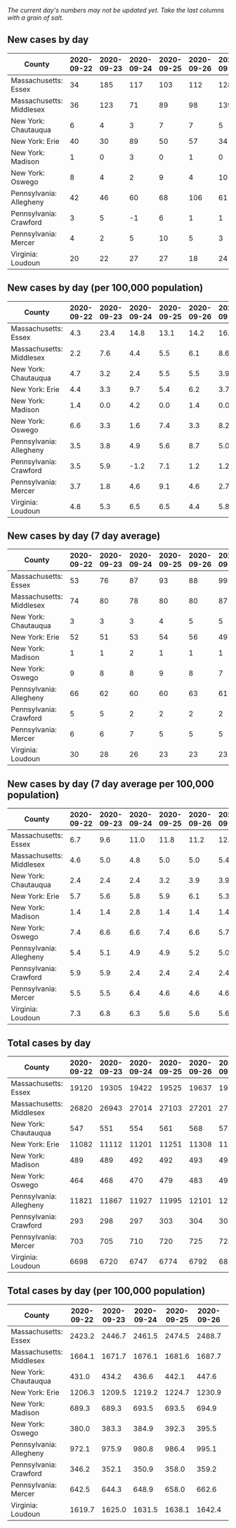 _The current day's numbers may not be updated yet. Take the last columns with a grain of salt._
## New cases by day

| County | 2020-09-22 | 2020-09-23 | 2020-09-24 | 2020-09-25 | 2020-09-26 | 2020-09-27 | 2020-09-28 |
| --- | --- | --- | --- | --- | --- | --- | --- |
| Massachusetts: Essex | 34 | 185 | 117 | 103 | 112 | 128 |  |
| Massachusetts: Middlesex | 36 | 123 | 71 | 89 | 98 | 139 |  |
| New York: Chautauqua | 6 | 4 | 3 | 7 | 7 | 5 |  |
| New York: Erie | 40 | 30 | 89 | 50 | 57 | 34 |  |
| New York: Madison | 1 | 0 | 3 | 0 | 1 | 0 |  |
| New York: Oswego | 8 | 4 | 2 | 9 | 4 | 10 |  |
| Pennsylvania: Allegheny | 42 | 46 | 60 | 68 | 106 | 61 |  |
| Pennsylvania: Crawford | 3 | 5 | -1 | 6 | 1 | 1 |  |
| Pennsylvania: Mercer | 4 | 2 | 5 | 10 | 5 | 3 |  |
| Virginia: Loudoun | 20 | 22 | 27 | 27 | 18 | 24 |  |

## New cases by day (per 100,000 population)

| County | 2020-09-22 | 2020-09-23 | 2020-09-24 | 2020-09-25 | 2020-09-26 | 2020-09-27 | 2020-09-28 |
| --- | --- | --- | --- | --- | --- | --- | --- |
| Massachusetts: Essex | 4.3 | 23.4 | 14.8 | 13.1 | 14.2 | 16.2 |  |
| Massachusetts: Middlesex | 2.2 | 7.6 | 4.4 | 5.5 | 6.1 | 8.6 |  |
| New York: Chautauqua | 4.7 | 3.2 | 2.4 | 5.5 | 5.5 | 3.9 |  |
| New York: Erie | 4.4 | 3.3 | 9.7 | 5.4 | 6.2 | 3.7 |  |
| New York: Madison | 1.4 | 0.0 | 4.2 | 0.0 | 1.4 | 0.0 |  |
| New York: Oswego | 6.6 | 3.3 | 1.6 | 7.4 | 3.3 | 8.2 |  |
| Pennsylvania: Allegheny | 3.5 | 3.8 | 4.9 | 5.6 | 8.7 | 5.0 |  |
| Pennsylvania: Crawford | 3.5 | 5.9 | -1.2 | 7.1 | 1.2 | 1.2 |  |
| Pennsylvania: Mercer | 3.7 | 1.8 | 4.6 | 9.1 | 4.6 | 2.7 |  |
| Virginia: Loudoun | 4.8 | 5.3 | 6.5 | 6.5 | 4.4 | 5.8 |  |

## New cases by day (7 day average)

| County | 2020-09-22 | 2020-09-23 | 2020-09-24 | 2020-09-25 | 2020-09-26 | 2020-09-27 | 2020-09-28 |
| --- | --- | --- | --- | --- | --- | --- | --- |
| Massachusetts: Essex | 53 | 76 | 87 | 93 | 88 | 99 |  |
| Massachusetts: Middlesex | 74 | 80 | 78 | 80 | 80 | 87 |  |
| New York: Chautauqua | 3 | 3 | 3 | 4 | 5 | 5 |  |
| New York: Erie | 52 | 51 | 53 | 54 | 56 | 49 |  |
| New York: Madison | 1 | 1 | 2 | 1 | 1 | 1 |  |
| New York: Oswego | 9 | 8 | 8 | 9 | 8 | 7 |  |
| Pennsylvania: Allegheny | 66 | 62 | 60 | 60 | 63 | 61 |  |
| Pennsylvania: Crawford | 5 | 5 | 2 | 2 | 2 | 2 |  |
| Pennsylvania: Mercer | 6 | 6 | 7 | 5 | 5 | 5 |  |
| Virginia: Loudoun | 30 | 28 | 26 | 23 | 23 | 23 |  |

## New cases by day (7 day average per 100,000 population)

| County | 2020-09-22 | 2020-09-23 | 2020-09-24 | 2020-09-25 | 2020-09-26 | 2020-09-27 | 2020-09-28 |
| --- | --- | --- | --- | --- | --- | --- | --- |
| Massachusetts: Essex | 6.7 | 9.6 | 11.0 | 11.8 | 11.2 | 12.5 |  |
| Massachusetts: Middlesex | 4.6 | 5.0 | 4.8 | 5.0 | 5.0 | 5.4 |  |
| New York: Chautauqua | 2.4 | 2.4 | 2.4 | 3.2 | 3.9 | 3.9 |  |
| New York: Erie | 5.7 | 5.6 | 5.8 | 5.9 | 6.1 | 5.3 |  |
| New York: Madison | 1.4 | 1.4 | 2.8 | 1.4 | 1.4 | 1.4 |  |
| New York: Oswego | 7.4 | 6.6 | 6.6 | 7.4 | 6.6 | 5.7 |  |
| Pennsylvania: Allegheny | 5.4 | 5.1 | 4.9 | 4.9 | 5.2 | 5.0 |  |
| Pennsylvania: Crawford | 5.9 | 5.9 | 2.4 | 2.4 | 2.4 | 2.4 |  |
| Pennsylvania: Mercer | 5.5 | 5.5 | 6.4 | 4.6 | 4.6 | 4.6 |  |
| Virginia: Loudoun | 7.3 | 6.8 | 6.3 | 5.6 | 5.6 | 5.6 |  |

## Total cases by day

| County | 2020-09-22 | 2020-09-23 | 2020-09-24 | 2020-09-25 | 2020-09-26 | 2020-09-27 | 2020-09-28 |
| --- | --- | --- | --- | --- | --- | --- | --- |
| Massachusetts: Essex | 19120 | 19305 | 19422 | 19525 | 19637 | 19765 |  |
| Massachusetts: Middlesex | 26820 | 26943 | 27014 | 27103 | 27201 | 27340 |  |
| New York: Chautauqua | 547 | 551 | 554 | 561 | 568 | 573 |  |
| New York: Erie | 11082 | 11112 | 11201 | 11251 | 11308 | 11342 |  |
| New York: Madison | 489 | 489 | 492 | 492 | 493 | 493 |  |
| New York: Oswego | 464 | 468 | 470 | 479 | 483 | 493 |  |
| Pennsylvania: Allegheny | 11821 | 11867 | 11927 | 11995 | 12101 | 12162 |  |
| Pennsylvania: Crawford | 293 | 298 | 297 | 303 | 304 | 305 |  |
| Pennsylvania: Mercer | 703 | 705 | 710 | 720 | 725 | 728 |  |
| Virginia: Loudoun | 6698 | 6720 | 6747 | 6774 | 6792 | 6816 |  |

## Total cases by day (per 100,000 population)

| County | 2020-09-22 | 2020-09-23 | 2020-09-24 | 2020-09-25 | 2020-09-26 | 2020-09-27 | 2020-09-28 |
| --- | --- | --- | --- | --- | --- | --- | --- |
| Massachusetts: Essex | 2423.2 | 2446.7 | 2461.5 | 2474.5 | 2488.7 | 2505.0 |  |
| Massachusetts: Middlesex | 1664.1 | 1671.7 | 1676.1 | 1681.6 | 1687.7 | 1696.3 |  |
| New York: Chautauqua | 431.0 | 434.2 | 436.6 | 442.1 | 447.6 | 451.5 |  |
| New York: Erie | 1206.3 | 1209.5 | 1219.2 | 1224.7 | 1230.9 | 1234.6 |  |
| New York: Madison | 689.3 | 689.3 | 693.5 | 693.5 | 694.9 | 694.9 |  |
| New York: Oswego | 380.0 | 383.3 | 384.9 | 392.3 | 395.5 | 403.7 |  |
| Pennsylvania: Allegheny | 972.1 | 975.9 | 980.8 | 986.4 | 995.1 | 1000.1 |  |
| Pennsylvania: Crawford | 346.2 | 352.1 | 350.9 | 358.0 | 359.2 | 360.4 |  |
| Pennsylvania: Mercer | 642.5 | 644.3 | 648.9 | 658.0 | 662.6 | 665.3 |  |
| Virginia: Loudoun | 1619.7 | 1625.0 | 1631.5 | 1638.1 | 1642.4 | 1648.2 |  |
